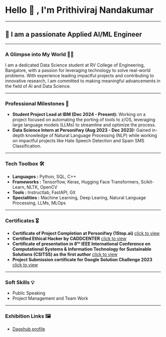 # Hello 👋 , I'm Prithiviraj Nandakumar 
---
## **🚀 I am a passionate Applied AI/ML Engineer** 
---
### **A Glimpse into My World 🙋‍♂️**
I am a dedicated Data Science student at RV College of Engineering, Bangalore, with a passion for leveraging technology to solve real-world problems. With experience leading impactful projects and contributing to innovative research, I am committed to making meaningful advancements in the field of AI and Data Science.
***
### **Professional Milestones 🌟**
* **Student Project Lead at IBM (Dec 2024 - Present):** Working on a project focused on automating the porting of tools to z/OS, leveraging large language models
(LLMs) to streamline and optimize the process.
* **Data Science Intern at Personifwy (Aug 2023 - Dec 2023):** Gained in-depth knowledge of Natural Language Processing (NLP) while working on impactful projects like Hate Speech Detection and Spam SMS Classification.
***
### **Tech Toolbox 🛠️**
* **Languages :** Python, SQL, C++
* **Frameworks :** Tensorflow, Keras, Hugging Face Transformers, Scikit-Learn, NLTK, OpenCV
* **Tools :** Instructlab, FastAPI, Git
* **Specialities :** Machine Learning, Deep Learing, Natural Language Processing, LLMs, MLOps
***
### **Certificates 🎖️**
* **Certificate of Project Completion at Personifwy (1Stop.ai)** [click to view](https://github.com/Prithiviraj25/Certificates/blob/main/Prithiviraj_Aug_2023_project_completion_40842.pdf)
* **Certified Ethical Hacker by CADDCENTER** [click to view](https://github.com/Prithiviraj25/Certificates/blob/main/Ethical_hacking.pdf)
* **Certificate of presentation in 8ᵗʰ IEEE International Conference on Computational Systems & Information
Technology for Sustainable Solutions (CSITSS) as the first author** [click to view](https://github.com/Prithiviraj25/Certificates/blob/main/913%20Author_%20PRITHIVIRAJ%20N%20(1).pdf)
* **Project Submission certificate for Google Solution Challenge 2023** [click to view](https://github.com/Prithiviraj25/Certificates/blob/main/solution%20challenge%202023%20.pdf)
***
### **Soft Skills 💡**
* Public Speaking
* Project Management and Team Work
***
### **Exhibition Links 🖼️**
* [ Dagshub profile ](https://dagshub.com/prithivirajn25)
  
